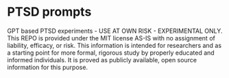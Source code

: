 # PTSD prompts

GPT based PTSD experiments - USE AT OWN RISK - EXPERIMENTAL ONLY. This REPO is provided under the MIT license AS-IS with no assignment of liability, efficacy, or risk. This information is intended for researchers and as a starting point for more formal, rigorous study by properly educated and informed individuals. It is proved as publicly available, open source information for this purpose. 
